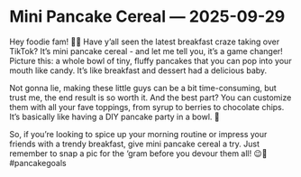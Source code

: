 # Mini Pancake Cereal — 2025-09-29

Hey foodie fam! 🥞✨ Have y’all seen the latest breakfast craze taking over TikTok? It’s mini pancake cereal - and let me tell you, it’s a game changer! Picture this: a whole bowl of tiny, fluffy pancakes that you can pop into your mouth like candy. It’s like breakfast and dessert had a delicious baby.

Not gonna lie, making these little guys can be a bit time-consuming, but trust me, the end result is so worth it. And the best part? You can customize them with all your fave toppings, from syrup to berries to chocolate chips. It’s basically like having a DIY pancake party in a bowl. 🎉

So, if you’re looking to spice up your morning routine or impress your friends with a trendy breakfast, give mini pancake cereal a try. Just remember to snap a pic for the ‘gram before you devour them all! 😉📸 #pancakegoals